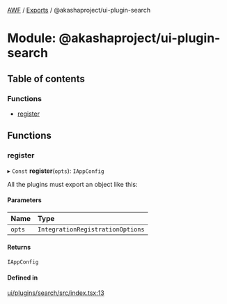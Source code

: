 [AWF](../README.md) / [Exports](../modules.md) / @akashaproject/ui-plugin-search

# Module: @akashaproject/ui-plugin-search

## Table of contents

### Functions

- [register](_akashaproject_ui_plugin_search.md#register)

## Functions

### register

▸ `Const` **register**(`opts`): `IAppConfig`

All the plugins must export an object like this:

#### Parameters

| Name | Type |
| :------ | :------ |
| `opts` | `IntegrationRegistrationOptions` |

#### Returns

`IAppConfig`

#### Defined in

[ui/plugins/search/src/index.tsx:13](https://github.com/AKASHAorg/akasha-world-framework/blob/83e542de/ui/plugins/search/src/index.tsx#L13)
